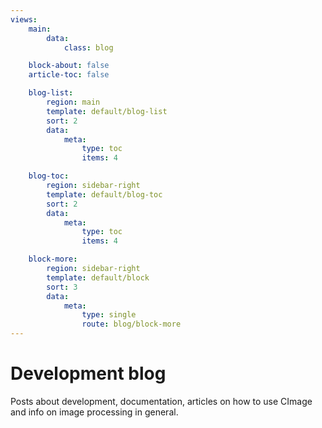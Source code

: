 ```yaml
---
views:
    main:
        data:
            class: blog

    block-about: false
    article-toc: false

    blog-list:
        region: main
        template: default/blog-list
        sort: 2
        data:
            meta: 
                type: toc
                items: 4

    blog-toc:
        region: sidebar-right
        template: default/blog-toc
        sort: 2
        data:
            meta: 
                type: toc
                items: 4

    block-more:
        region: sidebar-right
        template: default/block
        sort: 3
        data:
            meta: 
                type: single
                route: blog/block-more
---
```

Development blog
===========================

Posts about development, documentation, articles on how to use CImage and info on image processing in general.
